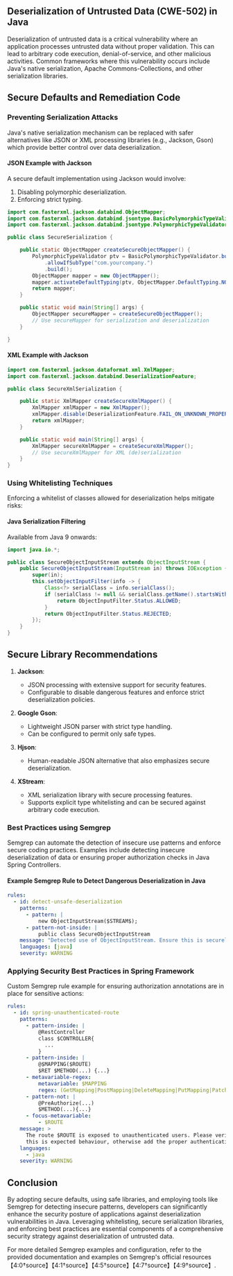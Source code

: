 ## Deserialization of Untrusted Data (CWE-502) in Java

Deserialization of untrusted data is a critical vulnerability where an application processes untrusted data without proper validation. This can lead to arbitrary code execution, denial-of-service, and other malicious activities. Common frameworks where this vulnerability occurs include Java's native serialization, Apache Commons-Collections, and other serialization libraries.

## Secure Defaults and Remediation Code

### Preventing Serialization Attacks

Java's native serialization mechanism can be replaced with safer alternatives like JSON or XML processing libraries (e.g., Jackson, Gson) which provide better control over data deserialization.

#### JSON Example with Jackson

A secure default implementation using Jackson would involve:
1. Disabling polymorphic deserialization.
2. Enforcing strict typing.

```java
import com.fasterxml.jackson.databind.ObjectMapper;
import com.fasterxml.jackson.databind.jsontype.BasicPolymorphicTypeValidator;
import com.fasterxml.jackson.databind.jsontype.PolymorphicTypeValidator;

public class SecureSerialization {

    public static ObjectMapper createSecureObjectMapper() {
        PolymorphicTypeValidator ptv = BasicPolymorphicTypeValidator.builder()
            .allowIfSubType("com.yourcompany.")
            .build();
        ObjectMapper mapper = new ObjectMapper();
        mapper.activateDefaultTyping(ptv, ObjectMapper.DefaultTyping.NON_FINAL);
        return mapper;
    }

    public static void main(String[] args) {
        ObjectMapper secureMapper = createSecureObjectMapper();
        // Use secureMapper for serialization and deserialization
    }

}
```

#### XML Example with Jackson

```java
import com.fasterxml.jackson.dataformat.xml.XmlMapper;
import com.fasterxml.jackson.databind.DeserializationFeature;

public class SecureXmlSerialization {

    public static XmlMapper createSecureXmlMapper() {
        XmlMapper xmlMapper = new XmlMapper();
        xmlMapper.disable(DeserializationFeature.FAIL_ON_UNKNOWN_PROPERTIES);
        return xmlMapper;
    }

    public static void main(String[] args) {
        XmlMapper secureXmlMapper = createSecureXmlMapper();
        // Use secureXmlMapper for XML (de)serialization
    }
}
```

### Using Whitelisting Techniques

Enforcing a whitelist of classes allowed for deserialization helps mitigate risks:

#### Java Serialization Filtering

Available from Java 9 onwards:

```java
import java.io.*;

public class SecureObjectInputStream extends ObjectInputStream {
    public SecureObjectInputStream(InputStream in) throws IOException {
        super(in);
        this.setObjectInputFilter(info -> {
            Class<?> serialClass = info.serialClass();
            if (serialClass != null && serialClass.getName().startsWith("com.yourcompany.")) {
                return ObjectInputFilter.Status.ALLOWED;
            }
            return ObjectInputFilter.Status.REJECTED;
        });
    }
}
```

## Secure Library Recommendations

1. **Jackson**:
   - JSON processing with extensive support for security features.
   - Configurable to disable dangerous features and enforce strict deserialization policies.

2. **Google Gson**:
   - Lightweight JSON parser with strict type handling.
   - Can be configured to permit only safe types.

3. **Hjson**:
   - Human-readable JSON alternative that also emphasizes secure deserialization.

4. **XStream**:
   - XML serialization library with secure processing features.
   - Supports explicit type whitelisting and can be secured against arbitrary code execution.

### Best Practices using Semgrep

Semgrep can automate the detection of insecure use patterns and enforce secure coding practices. Examples include detecting insecure deserialization of data or ensuring proper authorization checks in Java Spring Controllers.

#### Example Semgrep Rule to Detect Dangerous Deserialization in Java

```yaml
rules:
  - id: detect-unsafe-deserialization
    patterns:
      - pattern: |
          new ObjectInputStream($STREAM$);
      - pattern-not-inside: |
          public class SecureObjectInputStream
    message: "Detected use of ObjectInputStream. Ensure this is securely handled and only used for safe deserialization."
    languages: [java]
    severity: WARNING
```

### Applying Security Best Practices in Spring Framework

Custom Semgrep rule example for ensuring authorization annotations are in place for sensitive actions:

```yaml
rules:
  - id: spring-unauthenticated-route
    patterns:
      - pattern-inside: |
          @RestController
          class $CONTROLLER{ 
            ...
          }          
      - pattern-inside: |
          @$MAPPING($ROUTE)
          $RET $METHOD(...) {...}          
      - metavariable-regex:
          metavariable: $MAPPING
          regex: (GetMapping|PostMapping|DeleteMapping|PutMapping|PatchMapping)    
      - pattern-not: |
          @PreAuthorize(...)
          $METHOD(...){...}          
      - focus-metavariable:
          - $ROUTE
    message: >
      The route $ROUTE is exposed to unauthenticated users. Please verify
      this is expected behaviour, otherwise add the proper authentication/authorization checks.      
    languages:
      - java
    severity: WARNING
```

## Conclusion

By adopting secure defaults, using safe libraries, and employing tools like Semgrep for detecting insecure patterns, developers can significantly enhance the security posture of applications against deserialization vulnerabilities in Java. Leveraging whitelisting, secure serialization libraries, and enforcing best practices are essential components of a comprehensive security strategy against deserialization of untrusted data.

For more detailed Semgrep examples and configuration, refer to the provided documentation and examples on Semgrep's official resources【4:0†source】【4:1†source】【4:5†source】【4:7†source】【4:9†source】.